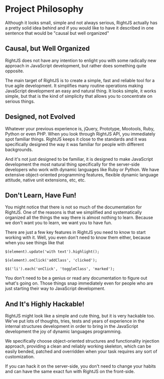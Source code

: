# Project Philosophy

Although it looks small, simple and not always serious, RightJS actually has
a pretty solid idea behind and if you would like to have it described in one sentence
that would be "causal but well organized"


## Causal, but Well Organized

RightJS does not have any intention to enlight you with some radically new approach
in JavaScript development, but rather does something quite opposite.

The main target of RightJS is to create a simple, fast and reliable tool for a true
agile development. It simplifies many routine operations making JavaScript
development an easy and natural thing. It looks simple, it works simple, but that
is the kind of simplicity that allows you to concentrate on serious things.


## Designed, not Evolved

Whatever your previous experience is, jQuery, Prototype, Mootools, Ruby, Python or even PHP.
When you look through RightJS API, you immediately spot familiar things. RightJS keeps it
close to the standards and it was specifically designed the way it was familiar for
people with different backgrounds.

And it's not just designed to be familiar, it is designed to make JavaScript development
the most natural thing specifically for the server-side developers who work with dynamic
languages like Ruby or Python. We have extensive object-oriented programming features,
flexible dynamic language attitude, native unit extensions, etc, etc.


## Don't Learn, Have Fun!

You might notice that there is not so much of the documentation for RightJS. One of the reasons
is that we simplified and systematically organized all the things the way there is
almost nothing to learn. Because we don't want you to learn, we want you to have fun.

There are just a few key features in RightJS you need to know to start working with it.
Well, you even don't need to know them either, because when you see things like that

    $(element).update('with text').highlight();

    $(element).onClick('addClass', 'clicked');

    $$('li').each('onClick', 'toggleClass', 'marked');

You don't need to be a genius or read any documentation to figure out what's going on.
Those things snap immediately even for people who are just starting their way to
JavaScript development.

## And It's Highly Hackable!

RightJS might look like a simple and cute thing, but it is very hackable too. We've
put lots of thoughts, tries, tests and years of experience in the internal structures
development in order to bring in the JavaScript development the joy of dynamic
languages programming.

We specifically choose object-oriented structures and functionality injection approach,
providing a clean and reliably working skeleton, which can be easily bended, patched
and overridden when your task requires any sort of customization.

If you can hack it on the server-side, you don't need to change your habits and can
have the same exact fun with RightJS on the front-side.
